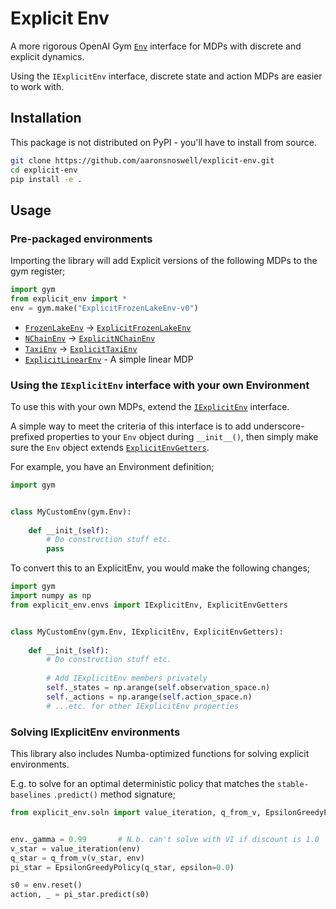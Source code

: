# Explicit Env

A more rigorous OpenAI Gym
[`Env`](https://github.com/openai/gym/blob/master/gym/core.py) interface for MDPs with
discrete and explicit dynamics.

Using the `IExplicitEnv` interface, discrete state and action MDPs are easier to work
with.

## Installation

This package is not distributed on PyPI - you'll have to install from source.

```bash
git clone https://github.com/aaronsnoswell/explicit-env.git
cd explicit-env
pip install -e .
```

## Usage

### Pre-packaged environments

Importing the library will add Explicit versions of the following MDPs to the gym
register;

```python
import gym
from explicit_env import *
env = gym.make("ExplicitFrozenLakeEnv-v0")
```

 * [`FrozenLakeEnv`](https://gym.openai.com/envs/FrozenLake-v0/) -> [`ExplicitFrozenLakeEnv`](envs/explicit_frozen_lake.py)
 * [`NChainEnv`](https://gym.openai.com/envs/NChain-v0/) -> [`ExplicitNChainEnv`](envs/explicit_nchain.py)
 * [`TaxiEnv`](https://gym.openai.com/envs/Taxi-v3/) -> [`ExplicitTaxiEnv`](envs/explicit_taxi.py)
 * [`ExplicitLinearEnv`](envs/explicit_linear.py) - A simple linear MDP

### Using the `IExplicitEnv` interface with your own Environment

To use this with your own MDPs, extend the [`IExplicitEnv`](envs/explicit.py) interface.

A simple way to meet the criteria of this interface is to add underscore-prefixed
properties to your `Env` object during `__init__()`, then simply make sure the `Env`
object extends [`ExplicitEnvGetters`](envs/explicit.py).

For example, you have an Environment definition;

```python
import gym


class MyCustomEnv(gym.Env):
    
    def __init_(self):
        # Do construction stuff etc.
        pass
```

To convert this to an ExplicitEnv, you would make the following changes;

```python
import gym
import numpy as np
from explicit_env.envs import IExplicitEnv, ExplicitEnvGetters


class MyCustomEnv(gym.Env, IExplicitEnv, ExplicitEnvGetters):
    
    def __init_(self):
        # Do construction stuff etc.
        
        # Add IExplicitEnv members privately
        self._states = np.arange(self.observation_space.n)
        self._actions = np.arange(self.action_space.n)
        # ...etc. for other IExplicitEnv properties
```

### Solving IExplicitEnv environments

This library also includes Numba-optimized functions for solving explicit environments.

E.g. to solve for an optimal deterministic policy that matches the `stable-baselines`
`.predict()` method signature;

```python
from explicit_env.soln import value_iteration, q_from_v, EpsilonGreedyPolicy


env._gamma = 0.99       # N.b. can't solve with VI if discount is 1.0 
v_star = value_iteration(env)
q_star = q_from_v(v_star, env)
pi_star = EpsilonGreedyPolicy(q_star, epsilon=0.0)

s0 = env.reset()
action, _ = pi_star.predict(s0)
```
